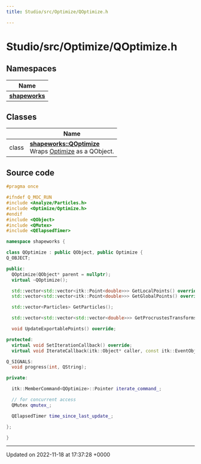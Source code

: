 ```yaml
---
title: Studio/src/Optimize/QOptimize.h

---
```


# Studio/src/Optimize/QOptimize.h



## Namespaces

| Name           |
| -------------- |
| **[shapeworks](../Namespaces/namespaceshapeworks.md)**  |

## Classes

|                | Name           |
| -------------- | -------------- |
| class | **[shapeworks::QOptimize](../Classes/classshapeworks_1_1QOptimize.md)** <br>Wraps [Optimize](../Classes/classshapeworks_1_1Optimize.md) as a QObject.  |




## Source code

```cpp
#pragma once

#ifndef Q_MOC_RUN
#include <Analyze/Particles.h>
#include <Optimize/Optimize.h>
#endif
#include <QObject>
#include <QMutex>
#include <QElapsedTimer>

namespace shapeworks {

class QOptimize : public QObject, public Optimize {
Q_OBJECT;

public:
  QOptimize(QObject* parent = nullptr);
  virtual ~QOptimize();

  std::vector<std::vector<itk::Point<double>>> GetLocalPoints() override;
  std::vector<std::vector<itk::Point<double>>> GetGlobalPoints() override;

  std::vector<Particles> GetParticles();

  std::vector<std::vector<std::vector<double>>> GetProcrustesTransforms() override;

  void UpdateExportablePoints() override;

protected:
  virtual void SetIterationCallback() override;
  virtual void IterateCallback(itk::Object* caller, const itk::EventObject&) override;

Q_SIGNALS:
  void progress(int, QString);

private:

  itk::MemberCommand<QOptimize>::Pointer iterate_command_;

  // for concurrent access
  QMutex qmutex_;

  QElapsedTimer time_since_last_update_;

};

}
```


-------------------------------

Updated on 2022-11-18 at 17:37:28 +0000

